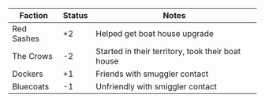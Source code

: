 
| Faction    | Status | Notes                                             |
| ---------- | ------ | ------------------------------------------------- |
| Red Sashes | +2     | Helped get boat house upgrade                     |
| The Crows  | -2     | Started in their territory, took their boat house |
| Dockers    | +1     | Friends with smuggler contact                     |
| Bluecoats  | -1     | Unfriendly with smiggler contact                  |
